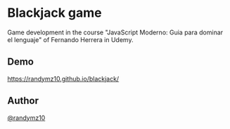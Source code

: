 # Blackjack game 

Game development in the course "JavaScript Moderno: Guia para dominar el lenguaje" of Fernando Herrera in Udemy.

## Demo

<https://randymz10.github.io/blackjack/>

## Author

[@randymz10](https://github.com/randymz10)
